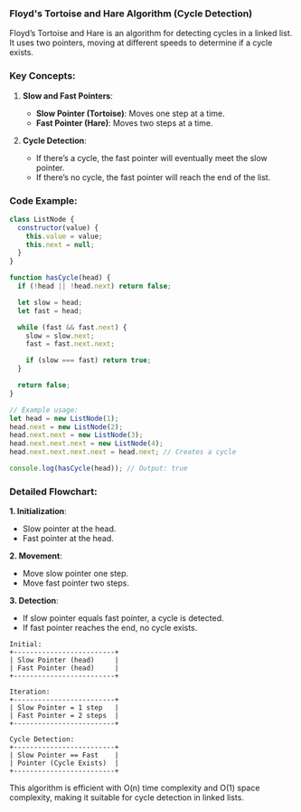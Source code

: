### Floyd's Tortoise and Hare Algorithm (Cycle Detection)

Floyd’s Tortoise and Hare is an algorithm for detecting cycles in a linked list. It uses two pointers, moving at different speeds to determine if a cycle exists.

### Key Concepts:

1. **Slow and Fast Pointers**:
   - **Slow Pointer (Tortoise)**: Moves one step at a time.
   - **Fast Pointer (Hare)**: Moves two steps at a time.

2. **Cycle Detection**:
   - If there’s a cycle, the fast pointer will eventually meet the slow pointer.
   - If there’s no cycle, the fast pointer will reach the end of the list.

### Code Example:

```javascript
class ListNode {
  constructor(value) {
    this.value = value;
    this.next = null;
  }
}

function hasCycle(head) {
  if (!head || !head.next) return false;

  let slow = head;
  let fast = head;

  while (fast && fast.next) {
    slow = slow.next;
    fast = fast.next.next;

    if (slow === fast) return true;
  }

  return false;
}

// Example usage:
let head = new ListNode(1);
head.next = new ListNode(2);
head.next.next = new ListNode(3);
head.next.next.next = new ListNode(4);
head.next.next.next.next = head.next; // Creates a cycle

console.log(hasCycle(head)); // Output: true
```

### Detailed Flowchart:

**1. Initialization**:
   - Slow pointer at the head.
   - Fast pointer at the head.

**2. Movement**:
   - Move slow pointer one step.
   - Move fast pointer two steps.

**3. Detection**:
   - If slow pointer equals fast pointer, a cycle is detected.
   - If fast pointer reaches the end, no cycle exists.

```plaintext
Initial:
+-------------------------+
| Slow Pointer (head)     |
| Fast Pointer (head)     |
+-------------------------+

Iteration:
+-------------------------+
| Slow Pointer = 1 step   |
| Fast Pointer = 2 steps  |
+-------------------------+

Cycle Detection:
+-------------------------+
| Slow Pointer == Fast    |
| Pointer (Cycle Exists)  |
+-------------------------+
```

This algorithm is efficient with O(n) time complexity and O(1) space complexity, making it suitable for cycle detection in linked lists.